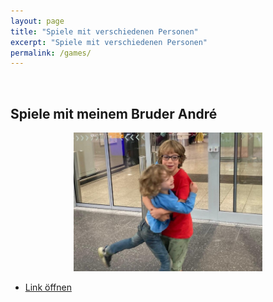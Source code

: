 ```yaml
---
layout: page
title: "Spiele mit verschiedenen Personen"
excerpt: "Spiele mit verschiedenen Personen"
permalink: /games/
---
```


&nbsp;

##  Spiele mit meinem Bruder André

<!--
![](../assets/images/viktor-und-andre.png)
-->

<div style="text-align: center;">
        <img src="../assets/images/viktor-und-andre.png" alt="Bild: André fliegt mir in die Arme" style="width: 60%;text-align: center;" />
</div>

- [Link öffnen](/Spiele/Ich-Spiele-mit-Andre-Zusammen.md)
